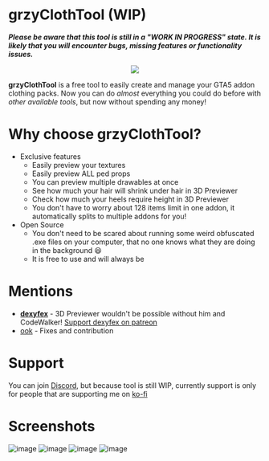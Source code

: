 # grzyClothTool (WIP)
***Please be aware that this tool is still in a "WORK IN PROGRESS" state. It is likely that you will encounter bugs, missing features or functionality issues.***

<p align="center">
  <img src="https://github.com/grzybeek/grzyClothTool/assets/40837847/30c72912-8828-4fa8-a84f-6f27a1f8eb5f">
</p>

**grzyClothTool** is a free tool to easily create and manage your GTA5 addon clothing packs.
Now you can do *almost* everything you could do before with *other available tools*, but now without spending any money!

##



# Why choose grzyClothTool?
  - Exclusive features
    - Easily preview your textures
    - Easily preview ALL ped props
    - You can preview multiple drawables at once
    - See how much your hair will shrink under hair in 3D Previewer
    - Check how much your heels require height in 3D Previewer
    - You don't have to worry about 128 items limit in one addon, it automatically splits to multiple addons for you!
  - Open Source
    - You don't need to be scared about running some weird obfuscated .exe files on your computer, that no one knows what they are doing in the background 😆
    - It is free to use and will always be

# Mentions
  - **[dexyfex](https://github.com/dexyfex/CodeWalker)** - 3D Previewer wouldn't be possible without him and CodeWalker! [Support dexyfex on patreon](https://www.patreon.com/dexyfex)
  - [ook](https://github.com/ook3d) - Fixes and contribution

# Support
  You can join [Discord](https://discord.gg/HCQutNhxWt), but because tool is still WIP, currently support is only for people that are supporting me on [ko-fi](https://ko-fi.com/grzybeek)

# Screenshots
![image](https://github.com/grzybeek/grzyClothTool/assets/40837847/5f568406-84cf-4050-aa4f-9dbd94066fca)
![image](https://github.com/grzybeek/grzyClothTool/assets/40837847/773b83ae-3609-4dbb-8cd2-c82ff67a00eb)
![image](https://github.com/grzybeek/grzyClothTool/assets/40837847/77bb0ff0-bd55-4895-846b-216cc9ce2349)
![image](https://github.com/grzybeek/grzyClothTool/assets/40837847/48ca84a6-1767-4a1c-b0a7-da8b51f8d2cd)

